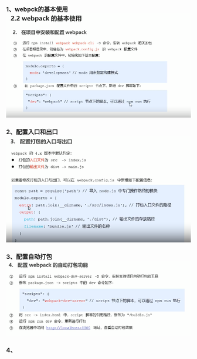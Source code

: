### 1、webpck的基本使用![](./images/webpack的基本使用1.png)

### 2、配置入口和出口![](./images/入口和出口.png)

### 3、配置自动打包![](./images/自动打包.png)

### 4、











